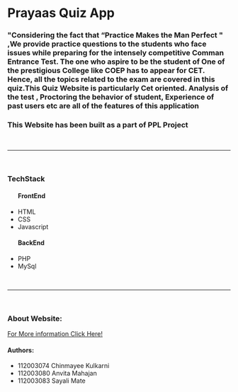 <h1>Prayaas Quiz App</h1>
<h3>"Considering the fact that “Practice Makes the Man
  Perfect "
  ,We provide practice questions to the
  students who face issues while preparing for the
  intensely competitive Comman Entrance Test. The
  one who aspire to be the student of One of the
  prestigious College like COEP has to appear for
  CET. Hence, all the topics related to the exam are
  covered in this quiz.This Quiz Website is
  particularly Cet oriented. Analysis of the test ,
  Proctoring the behavior of student, Experience of
  past users etc are all of the features of this
  application</h3>
  <h3>This Website has been built as a part of PPL Project</h3>
  <br>
<hr>
<br>
<h3>TechStack</h3>
<ul>
  <h4>FrontEnd</h4>
  <li>HTML</li>
<li>CSS</li>
<li>Javascript</li>
<h4>BackEnd</h4>
<li>PHP</li>
<li>MySql</li>
</ul>
<br>
<hr>
<br>
<h3>About Website:</h3>
<a href="file:///C:/Users/anvit/Downloads/Prayas.pdf">For More information Click Here!</a>
<h4>Authors:</h4>
<ul>
  <li>112003074 Chinmayee Kulkarni</li>
  <li>112003080 Anvita Mahajan</li>
  <li>112003083 Sayali Mate</li>
</ul>
